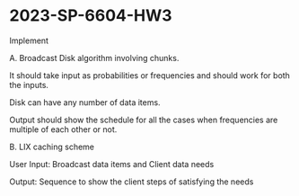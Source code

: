 # 2023-SP-6604-HW3

Implement

A. Broadcast Disk algorithm involving chunks. 

It should take input as probabilities or frequencies and should work for both the inputs.

Disk can have any number of data items. 

Output should show the schedule for all the cases when frequencies are multiple of each other or not. 

B. LIX caching scheme 

User Input: Broadcast data items and Client data needs

Output: Sequence to show the client steps of satisfying the needs
